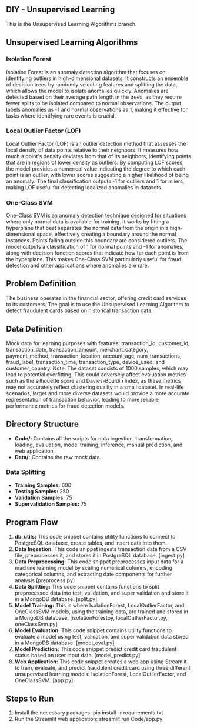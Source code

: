## DIY - Unsupervised Learning
This is the Unsupervised Learning Algorithms branch.

## Unsupervised Learning Algorithms
### Isolation Forest
Isolation Forest is an anomaly detection algorithm that focuses on identifying outliers in high-dimensional datasets. It constructs an ensemble of decision trees by randomly selecting features and splitting the data, which allows the model to isolate anomalies quickly. Anomalies are detected based on their average path length in the trees, as they require fewer splits to be isolated compared to normal observations. The output labels anomalies as -1 and normal observations as 1, making it effective for tasks where identifying rare events is crucial.

### Local Outlier Factor (LOF)
Local Outlier Factor (LOF) is an outlier detection method that assesses the local density of data points relative to their neighbors. It measures how much a point's density deviates from that of its neighbors, identifying points that are in regions of lower density as outliers. By computing LOF scores, the model provides a numerical value indicating the degree to which each point is an outlier, with lower scores suggesting a higher likelihood of being an anomaly. The final classification outputs -1 for outliers and 1 for inliers, making LOF useful for detecting localized anomalies in datasets.

### One-Class SVM
One-Class SVM is an anomaly detection technique designed for situations where only normal data is available for training. It works by fitting a hyperplane that best separates the normal data from the origin in a high-dimensional space, effectively creating a boundary around the normal instances. Points falling outside this boundary are considered outliers. The model outputs a classification of 1 for normal points and -1 for anomalies, along with decision function scores that indicate how far each point is from the hyperplane. This makes One-Class SVM particularly useful for fraud detection and other applications where anomalies are rare.

## Problem Definition
The business operates in the financial sector, offering credit card services to its customers. The goal is to use the Unsupervised Learning Algorithm to detect fraudulent cards based on historical transaction data.

## Data Definition
Mock data for learning purposes with features: transaction_id, customer_id, transaction_date, transaction_amount, merchant_category, payment_method, transaction_location, account_age, num_transactions, fraud_label, transaction_time, transaction_type, device_used, and customer_country.
Note: The dataset consists of 1000 samples, which may lead to potential overfitting. This could adversely affect evaluation metrics such as the silhouette score and Davies-Bouldin index, as these metrics may not accurately reflect clustering quality in a small dataset. In real-life scenarios, larger and more diverse datasets would provide a more accurate representation of transaction behavior, leading to more reliable performance metrics for fraud detection models.

## Directory Structure
-	**Code/:** Contains all the scripts for data ingestion, transformation, loading, evaluation, model training, inference, manual prediction, and web application.
-	**Data/:** Contains the raw mock data.
### Data Splitting
-	**Training Samples:** 600
-	**Testing Samples:** 250
-	**Validation Samples:** 75
-	**Supervalidation Samples:** 75

## Program Flow
1.	**db_utils:** This code snippet contains utility functions to connect to PostgreSQL database, create tables, and insert data into them.
2.	**Data Ingestion:** This code snippet ingests transaction data from a CSV file, preprocesses it, and stores it in PostgreSQL database. [ingest.py]
3.	**Data Preprocessing:** This code snippet preprocesses input data for a machine learning model by scaling numerical columns, encoding categorical columns, and extracting date components for further analysis [preprocess.py]
4.	**Data Splitting:** This code snippet contains functions to split preprocessed data into test, validation, and super validation and store it in a MongoDB database. [split.py]
5.	**Model Training:** This is where IsolationForest, LocalOutlierFactor, and OneClassSVM models, using the training data, are trained and stored in a MongoDB database. [isolationForestpy, localOutlierFactor.py, oneClassSvm.py]
6.	**Model Evaluation:** This code snippet contains utility functions to evaluate a model using test, validation, and super validation data stored in a MongoDB database. [model_eval.py]
7.	**Model Prediction:** This code snippet predict credit card fraudulent status based on user input data.  [model_predict.py]
8.	**Web Application:** This code snippet creates a web app using Streamlit to train, evaluate, and predict fraudulent credit card using three different unsupervised learning models: IsolationForest, LocalOutlierFactor, and OneClassSVM. [app.py]

## Steps to Run
1.	Install the necessary packages: pip install -r requirements.txt
2.	Run the Streamlit web application: streamlit run Code/app.py
